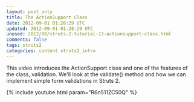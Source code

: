```yaml
---           
layout: post_only
title: The ActionSupport Class
date: 2012-09-01 01:28:29 UTC
updated: 2012-09-01 01:28:29 UTC
unused: 2012/08/struts-2-tutorial-13-actionsupport-class.html
comments: false
tags: struts2
categories: content struts2_intro
---
```


This video introduces the ActionSupport class and one of the features of the class, validation. We'll look at the validate() method and how we can implement simple form validations in Struts 2.

{% include youtube.html param="R6n511ZC50Q" %}
